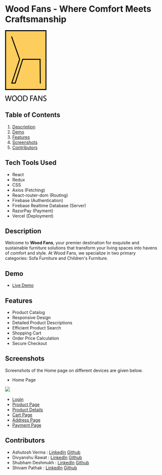 # Wood Fans - Where Comfort Meets Craftsmanship

![Green Paradise Logo](./src/components/Navbar/NavbarImages/Logo.svg)

## Table of Contents

1. [Description](#description)
2. [Demo](#demo)
3. [Features](#features)
4. [Screenshots](#screenshots)
5. [Contributors](#authors)

## Tech Tools Used

- React
- Redux
- CSS
- Axios (Fetching)
- React-router-dom (Routing)
- Firebase (Authentication)
- Firebase Realtime Database (Server)
- RazorPay (Payment)
- Vercel (Deployment)

## Description

Welcome to <b>Wood Fans</b>, your premier destination for exquisite and sustainable furniture solutions that transform your living spaces into havens of comfort and style. At Wood Fans, we specialize in two primary categories: Sofa Furniture and Children's Furniture.

## Demo

- [Live Demo](https://wood-fans-team.vercel.app/)

## Features

- Product Catalog
- Responsive Design
- Detailed Product Descriptions
- Efficient Product Search
- Shopping Cart
- Order Price Calculation
- Secure Checkout

## Screenshots

Screenshots of the Home page on different devices are given below.

- Home Page
<div>
<img src="./public/screenshots/homepage.png"/>
</div>

- [Login](./public/screenshots/login.png)
- [Product Page](./public/screenshots/productPage.png)
- [Product Details](./public/screenshots/productDetails.png)
- [Cart Page](./public/screenshots/cartPage.png)
- [Address Page](./public/screenshots/detailsPage.png)
- [Payment Page](./public/screenshots/payment.png)

## Contributors

- Ashutosh Verma : [LinkedIn](https://www.linkedin.com/in/ashutosh-verma-6420b4272/) [Github](https://github.com/1ashutoshverma/)
- Divyanshu Rawat : [LinkedIn]() [Github]()
- Shubham Deshmukh : [LinkedIn]() [Github]()
- Shivam Pathak : [LinkedIn]() [Github]()
